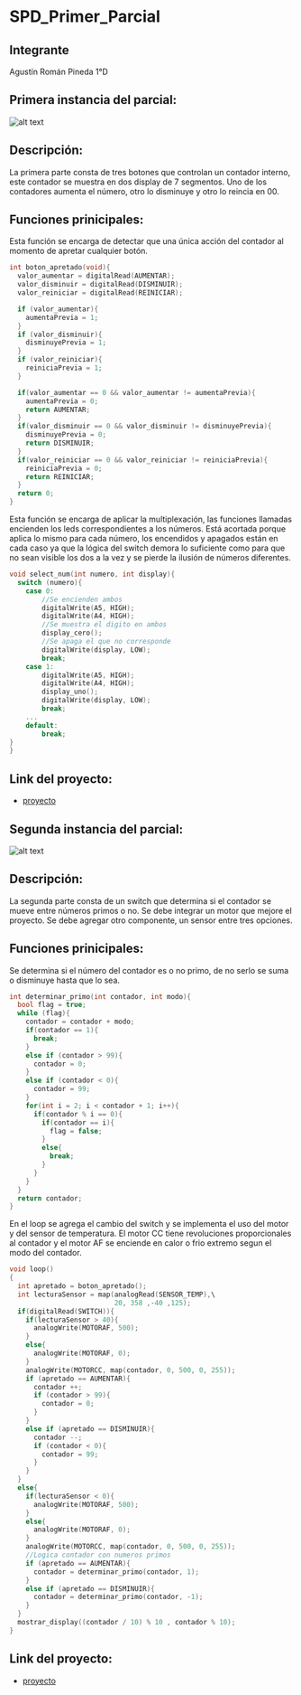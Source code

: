 # SPD_Primer_Parcial 

## Integrante
Agustín Román Pineda 1°D

## Primera instancia del parcial:
![alt text](https://github.com/Aguu21/SPD_Primer_Parcial/blob/main/imagenes/esquema_primera_parte.png?raw=true)

## Descripción:
La primera parte consta de tres botones que controlan un contador interno, este contador se muestra en dos display de 7 segmentos.
Uno de los contadores aumenta el número, otro lo disminuye y otro lo reincia en 00.

## Funciones prinicipales:
Esta función se encarga de detectar que una única acción del contador al momento de apretar cualquier botón.
~~~ C++
int boton_apretado(void){
  valor_aumentar = digitalRead(AUMENTAR);
  valor_disminuir = digitalRead(DISMINUIR);
  valor_reiniciar = digitalRead(REINICIAR);

  if (valor_aumentar){
  	aumentaPrevia = 1;
  }
  if (valor_disminuir){
  	disminuyePrevia = 1;
  }
  if (valor_reiniciar){
  	reiniciaPrevia = 1;
  }

  if(valor_aumentar == 0 && valor_aumentar != aumentaPrevia){
    aumentaPrevia = 0;
    return AUMENTAR;
  }
  if(valor_disminuir == 0 && valor_disminuir != disminuyePrevia){
    disminuyePrevia = 0;
    return DISMINUIR;
  }
  if(valor_reiniciar == 0 && valor_reiniciar != reiniciaPrevia){
    reiniciaPrevia = 0;
    return REINICIAR;
  }
  return 0;
}
~~~
Esta función se encarga de aplicar la multiplexación, las funciones llamadas encienden los leds correspondientes a los números.
Está acortada porque aplica lo mismo para cada número, los encendidos y apagados están en cada caso ya que la lógica del switch demora
lo suficiente como para que no sean visible los dos a la vez y se pierde la ilusión de números diferentes.

~~~ C++
void select_num(int numero, int display){
  switch (numero){
    case 0:
    	//Se encienden ambos
        digitalWrite(A5, HIGH);
        digitalWrite(A4, HIGH);
    	//Se muestra el digito en ambos
        display_cero();
    	//Se apaga el que no corresponde
    	digitalWrite(display, LOW);
    	break;
    case 1:
        digitalWrite(A5, HIGH);
        digitalWrite(A4, HIGH);
        display_uno();
    	digitalWrite(display, LOW);
        break;
    ...
    default:
        break;
}
}
~~~

## Link del proyecto:
- [proyecto](https://www.tinkercad.com/things/gE38rFH0yCa)


## Segunda instancia del parcial:
![alt text](https://github.com/Aguu21/SPD_Primer_Parcial/blob/main/imagenes/esquema_primera_parte.png?raw=true)

## Descripción:
La segunda parte consta de un switch que determina si el contador se mueve entre números primos o no.
Se debe integrar un motor que mejore el proyecto. Se debe agregar otro componente, un sensor entre tres opciones.

## Funciones prinicipales:
Se determina si el número del contador es o no primo, de no serlo se suma o disminuye hasta que lo sea.
~~~ C++
int determinar_primo(int contador, int modo){
  bool flag = true;
  while (flag){
    contador = contador + modo;
    if(contador == 1){
      break;
    }
    else if (contador > 99){
      contador = 0;
    }
    else if (contador < 0){
      contador = 99;
    }
    for(int i = 2; i < contador + 1; i++){
      if(contador % i == 0){
        if(contador == i){
          flag = false;
        }
        else{
          break;
        }
      }
    }
  }
  return contador;
}
~~~
En el loop se agrega el cambio del switch y se implementa el uso del motor y del sensor de temperatura.
El motor CC tiene revoluciones proporcionales al contador y el motor AF se enciende en calor o frio extremo segun el modo del contador.
~~~ C++
void loop()
{
  int apretado = boton_apretado();
  int lecturaSensor = map(analogRead(SENSOR_TEMP),\
                          20, 358 ,-40 ,125);
  if(digitalRead(SWITCH)){
    if(lecturaSensor > 40){
      analogWrite(MOTORAF, 500);
    }
    else{
      analogWrite(MOTORAF, 0);
    }
    analogWrite(MOTORCC, map(contador, 0, 500, 0, 255));
    if (apretado == AUMENTAR){
      contador ++;
      if (contador > 99){
        contador = 0;	
      }
    }
    else if (apretado == DISMINUIR){
      contador --;
      if (contador < 0){
        contador = 99;
      }
    }
  }
  else{
    if(lecturaSensor < 0){
      analogWrite(MOTORAF, 500);
    }
    else{
      analogWrite(MOTORAF, 0);
    }
    analogWrite(MOTORCC, map(contador, 0, 500, 0, 255));
    //Logica contador con numeros primos
  	if (apretado == AUMENTAR){
      contador = determinar_primo(contador, 1);
    }
    else if (apretado == DISMINUIR){
      contador = determinar_primo(contador, -1);
    }
  }
  mostrar_display((contador / 10) % 10 , contador % 10);
}
~~~

## Link del proyecto:
- [proyecto](https://www.tinkercad.com/things/0psbEUwSERk)